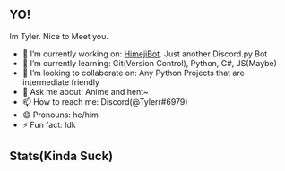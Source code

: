 ## YO!
Im Tyler. Nice to Meet you.

- 🔭 I’m currently working on: [HimejiBot](https://github.com/Yat-o/HimejiBot). Just another Discord.py Bot
- 🌱 I’m currently learning: Git(Version Control), Python, C#, JS(Maybe)
- 👯 I’m looking to collaborate on: Any Python Projects that are intermediate friendly
- 💬 Ask me about: Anime and hent~
- 📫 How to reach me: Discord(@Tylerr#6979)
- 😄 Pronouns: he/him
- ⚡ Fun fact: Idk


## Stats(Kinda Suck)

